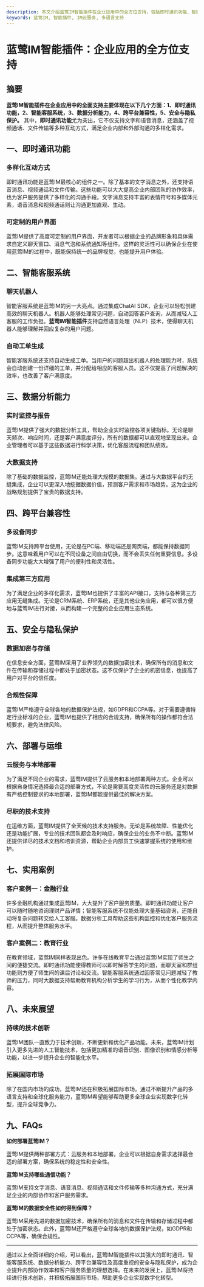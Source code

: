 ```yaml
---
description: 本文介绍蓝莺IM智能插件在企业应用中的全方位支持，包括即时通讯功能、智能客服系统、数据分析能力等内容
keywords: 蓝莺IM, 智能插件, IM云服务, 多语言支持
---
```

# 蓝莺IM智能插件：企业应用的全方位支持

## 摘要

**蓝莺IM智能插件在企业应用中的全面支持主要体现在以下几个方面：1、即时通讯功能，2、智能客服系统，3、数据分析能力，4、跨平台兼容性，5、安全与隐私保护。** 其中，**即时通讯功能**尤为突出，它不仅支持文字和语音消息，还涵盖了视频通话、文件传输等多种互动方式，满足企业内部和外部沟通的多样化需求。

## 一、即时通讯功能

### 多样化互动方式

即时通讯功能是蓝莺IM最核心的组件之一。除了基本的文字消息之外，还支持语音消息、视频通话和文件传输。这些功能可以大大提高企业内部团队的协作效率，也为客户服务提供了多样化的沟通手段。文字消息支持丰富的表情符号和多媒体元素，语音消息和视频通话则让沟通更加直观、生动。

### 可定制的用户界面

蓝莺IM提供了高度可定制的用户界面，开发者可以根据企业的品牌形象和具体需求自定义聊天窗口、消息气泡和系统通知等组件。这样的灵活性可以确保企业在使用蓝莺IM的过程中，既能保持统一的品牌视觉，也能提升用户体验。

## 二、智能客服系统

### 聊天机器人

智能客服系统是蓝莺IM的另一大亮点。通过集成ChatAI SDK，企业可以轻松创建高效的聊天机器人。机器人能够处理常见问题，自动回答客户查询，从而减轻人工客服的工作负担。**蓝莺IM智能插件**支持自然语言处理（NLP）技术，使得聊天机器人能够理解并回应复杂的用户问题。

### 自动工单生成

智能客服系统还支持自动生成工单。当用户的问题超出机器人的处理能力时，系统会自动创建一份详细的工单，并分配给相应的客服人员。这不仅提高了问题解决的效率，也改善了客户满意度。

## 三、数据分析能力

### 实时监控与报告

蓝莺IM提供了强大的数据分析工具，帮助企业实时监控各项关键指标。无论是聊天频次、响应时间，还是客户满意度评分，所有的数据都可以直观地呈现出来。企业管理者可以基于这些数据进行科学决策，优化客服流程和团队绩效。

### 大数据支持

除了基础的数据监控，蓝莺IM还能处理大规模的数据集。通过与大数据平台的无缝集成，企业可以更深入地挖掘数据价值，预测客户需求和市场趋势。这为企业的战略规划提供了宝贵的数据支持。

## 四、跨平台兼容性

### 多设备同步

蓝莺IM支持跨平台使用，无论是在PC端、移动端还是网页端，都能保持数据同步。这意味着用户可以在不同设备之间自由切换，而不会丢失任何重要信息。多设备同步功能大大增强了用户的便利性和灵活性。

### 集成第三方应用

为了满足企业的多样化需求，蓝莺IM也提供了丰富的API接口，支持与各种第三方应用无缝集成。无论是CRM系统、ERP系统，还是其他业务应用，都可以很方便地与蓝莺IM进行对接，从而构建一个完整的企业应用生态系统。

## 五、安全与隐私保护

### 数据加密与存储

在信息安全方面，蓝莺IM采用了业界领先的数据加密技术，确保所有的消息和文件在传输和存储过程中都处于加密状态。这不仅保护了企业的机密信息，也提高了用户对平台的信任度。

### 合规性保障

蓝莺IM严格遵守全球各地的数据保护法规，如GDPR和CCPA等。对于需要遵循特定行业标准的企业，蓝莺IM也提供了相应的合规支持，确保所有的操作都符合法规要求，避免法律风险。

## 六、部署与运维

### 云服务与本地部署

为了满足不同企业的需求，蓝莺IM提供了云服务和本地部署两种方式。企业可以根据自身情况选择最合适的部署方式，不论是需要高度灵活性的云服务还是对数据有严格控制要求的本地部署，蓝莺IM都能提供最佳的解决方案。

### 尽职的技术支持

在运维方面，蓝莺IM提供了全天候的技术支持服务。无论是系统故障、性能优化还是功能扩展，专业的技术团队都会及时响应，确保企业的业务不中断。蓝莺IM还提供详尽的技术文档和培训资源，帮助企业内部员工快速掌握系统的使用和维护。

## 七、实用案例

### 客户案例一：金融行业

许多金融机构通过集成蓝莺IM，大大提升了客户服务质量。即时通讯功能让客户可以随时随地咨询理财产品详情；智能客服系统不仅能处理大量基础咨询，还能自动将复杂问题转交给人工客服。数据分析工具帮助这些机构监控和优化客户服务流程，从而提升整体服务水平。

### 客户案例二：教育行业

在教育领域，蓝莺IM同样表现出色。许多在线教育平台通过蓝莺IM实现了师生之间的便捷交流。即时通讯功能使得教师可以即时解答学生的问题，而聊天室和群组功能则方便了师生间的课后讨论和交流。智能客服系统通过回答常见问题减轻了教师的压力，同时大数据支持帮助教育机构分析学生的学习行为，从而个性化教学内容。

## 八、未来展望

### 持续的技术创新

蓝莺IM团队一直致力于技术创新，不断更新和优化产品功能。未来，蓝莺IM计划引入更多先进的人工智能技术，包括更加精准的语音识别、图像识别和情感分析等功能，以进一步提升企业的智能化水平。

### 拓展国际市场

除了在国内市场的成功，蓝莺IM还在积极拓展国际市场。通过不断提升产品的多语言支持和全球化服务能力，蓝莺IM希望能够帮助更多全球企业实现数字化转型，提升全球竞争力。

## 九、FAQs

**如何部署蓝莺IM？**

蓝莺IM提供两种部署方式：云服务和本地部署。企业可以根据自身需求选择最合适的部署方案，确保系统的稳定性和安全性。

**蓝莺IM支持哪些通信功能？**

蓝莺IM支持文字消息、语音消息、视频通话和文件传输等多种沟通方式，充分满足企业的内部协作和客户服务需求。

**蓝莺IM的数据安全性如何得到保障？**

蓝莺IM采用先进的数据加密技术，确保所有的消息和文件在传输和存储过程中都处于加密状态。此外，蓝莺IM还严格遵守全球各地的数据保护法规，如GDPR和CCPA等，确保合规性。

---

通过以上全面详细的介绍，可以看出，蓝莺IM智能插件以其强大的即时通讯、智能客服系统、数据分析能力、跨平台兼容性及高度重视的安全与隐私保护，成为企业提升内部协作效率和客户服务质量的理想选择。在未来的发展上，蓝莺IM将持续进行技术创新，并积极拓展国际市场，帮助更多企业实现数字化转型。